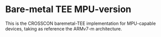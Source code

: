 # Bare-metal TEE MPU-version
This is the CROSSCON baremetal-TEE implementation for MPU-capable devices, taking as reference the ARMv7-m architecture.
